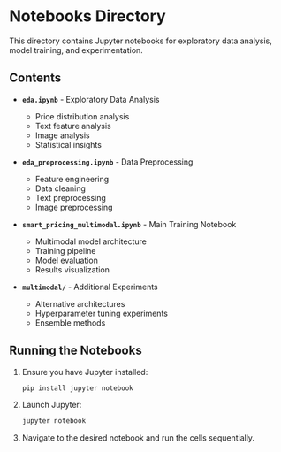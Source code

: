 # Notebooks Directory

This directory contains Jupyter notebooks for exploratory data analysis, model training, and experimentation.

## Contents

- **`eda.ipynb`** - Exploratory Data Analysis
  - Price distribution analysis
  - Text feature analysis
  - Image analysis
  - Statistical insights

- **`eda_preprocessing.ipynb`** - Data Preprocessing
  - Feature engineering
  - Data cleaning
  - Text preprocessing
  - Image preprocessing

- **`smart_pricing_multimodal.ipynb`** - Main Training Notebook
  - Multimodal model architecture
  - Training pipeline
  - Model evaluation
  - Results visualization

- **`multimodal/`** - Additional Experiments
  - Alternative architectures
  - Hyperparameter tuning experiments
  - Ensemble methods

## Running the Notebooks

1. Ensure you have Jupyter installed:
   ```bash
   pip install jupyter notebook
   ```

2. Launch Jupyter:
   ```bash
   jupyter notebook
   ```

3. Navigate to the desired notebook and run the cells sequentially.
